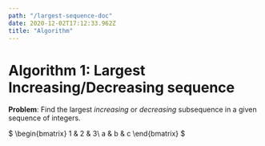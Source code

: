 ```yaml
---
path: "/largest-sequence-doc"
date: 2020-12-02T17:12:33.962Z
title: "Algorithm"
---
```


# Algorithm 1: Largest Increasing/Decreasing sequence

**Problem**: Find the largest _increasing_ or _decreasing_ subsequence in a given sequence of integers.

$
\begin{bmatrix}
1 & 2 & 3\\
a & b & c
\end{bmatrix}
$
